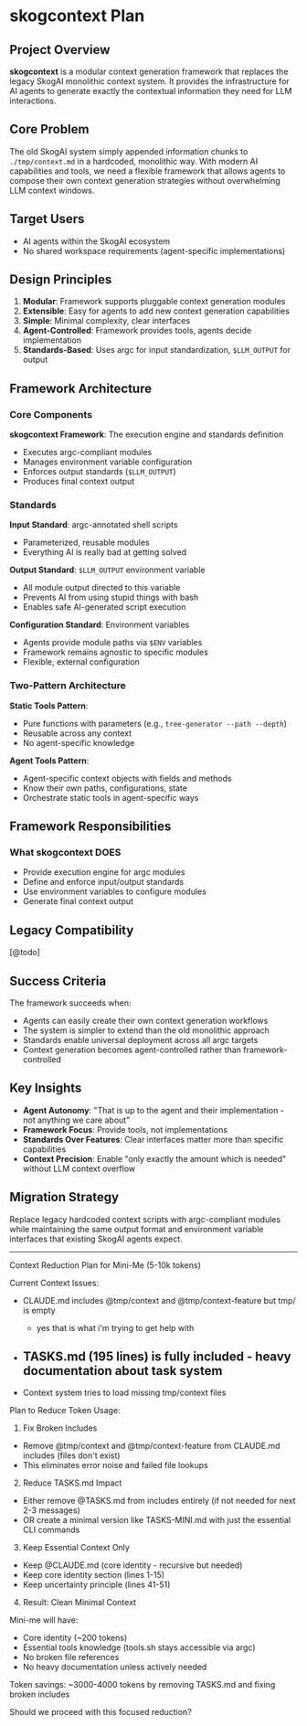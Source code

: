 # skogcontext Plan

## Project Overview

**skogcontext** is a modular context generation framework that replaces the legacy SkogAI monolithic context system. It provides the infrastructure for AI agents to generate exactly
the contextual information they need for LLM interactions.

## Core Problem

The old SkogAI system simply appended information chunks to `./tmp/context.md` in a hardcoded, monolithic way. With modern AI capabilities and tools, we need a flexible framework
that allows agents to compose their own context generation strategies without overwhelming LLM context windows.

## Target Users

- AI agents within the SkogAI ecosystem
- No shared workspace requirements (agent-specific implementations)

## Design Principles

1. **Modular**: Framework supports pluggable context generation modules
2. **Extensible**: Easy for agents to add new context generation capabilities
3. **Simple**: Minimal complexity, clear interfaces
4. **Agent-Controlled**: Framework provides tools, agents decide implementation
5. **Standards-Based**: Uses argc for input standardization, `$LLM_OUTPUT` for output

## Framework Architecture

### Core Components

**skogcontext Framework**: The execution engine and standards definition

- Executes argc-compliant modules
- Manages environment variable configuration
- Enforces output standards (`$LLM_OUTPUT`)
- Produces final context output

### Standards

**Input Standard**: argc-annotated shell scripts

- Parameterized, reusable modules
- Everything AI is really bad at getting solved

**Output Standard**: `$LLM_OUTPUT` environment variable

- All module output directed to this variable
- Prevents AI from using stupid things with bash  
- Enables safe AI-generated script execution

**Configuration Standard**: Environment variables

- Agents provide module paths via `$ENV` variables
- Framework remains agnostic to specific modules
- Flexible, external configuration

### Two-Pattern Architecture

**Static Tools Pattern**:

- Pure functions with parameters (e.g., `tree-generator --path --depth`)
- Reusable across any context
- No agent-specific knowledge

**Agent Tools Pattern**:

- Agent-specific context objects with fields and methods
- Know their own paths, configurations, state
- Orchestrate static tools in agent-specific ways

## Framework Responsibilities

### What skogcontext DOES

- Provide execution engine for argc modules
- Define and enforce input/output standards
- Use environment variables to configure modules
- Generate final context output

## Legacy Compatibility

[@todo]

## Success Criteria

The framework succeeds when:

- Agents can easily create their own context generation workflows
- The system is simpler to extend than the old monolithic approach
- Standards enable universal deployment across all argc targets
- Context generation becomes agent-controlled rather than framework-controlled

## Key Insights

- **Agent Autonomy**: "That is up to the agent and their implementation - not anything we care about"
- **Framework Focus**: Provide tools, not implementations
- **Standards Over Features**: Clear interfaces matter more than specific capabilities
- **Context Precision**: Enable "only exactly the amount which is needed" without LLM context overflow

## Migration Strategy

Replace legacy hardcoded context scripts with argc-compliant modules while maintaining the same output format and environment variable interfaces that existing SkogAI agents expect.

---

Context Reduction Plan for Mini-Me (5-10k tokens)

Current Context Issues:

- CLAUDE.md includes @tmp/context and @tmp/context-feature but tmp/ is empty
  - yes that is what i'm trying to get help with

- TASKS.md (195 lines) is fully included - heavy documentation about task system
  -

- Context system tries to load missing tmp/context files

Plan to Reduce Token Usage:

1. Fix Broken Includes

- Remove @tmp/context and @tmp/context-feature from CLAUDE.md includes (files don't exist)
- This eliminates error noise and failed file lookups

2. Reduce TASKS.md Impact

- Either remove @TASKS.md from includes entirely (if not needed for next 2-3 messages)
- OR create a minimal version like TASKS-MINI.md with just the essential CLI commands

3. Keep Essential Context Only

- Keep @CLAUDE.md (core identity - recursive but needed)
- Keep core identity section (lines 1-15)
- Keep uncertainty principle (lines 41-51)

4. Result: Clean Minimal Context

Mini-me will have:

- Core identity (~200 tokens)
- Essential tools knowledge (tools.sh stays accessible via argc)  
- No broken file references
- No heavy documentation unless actively needed

Token savings: ~3000-4000 tokens by removing TASKS.md and fixing broken includes

Should we proceed with this focused reduction?
